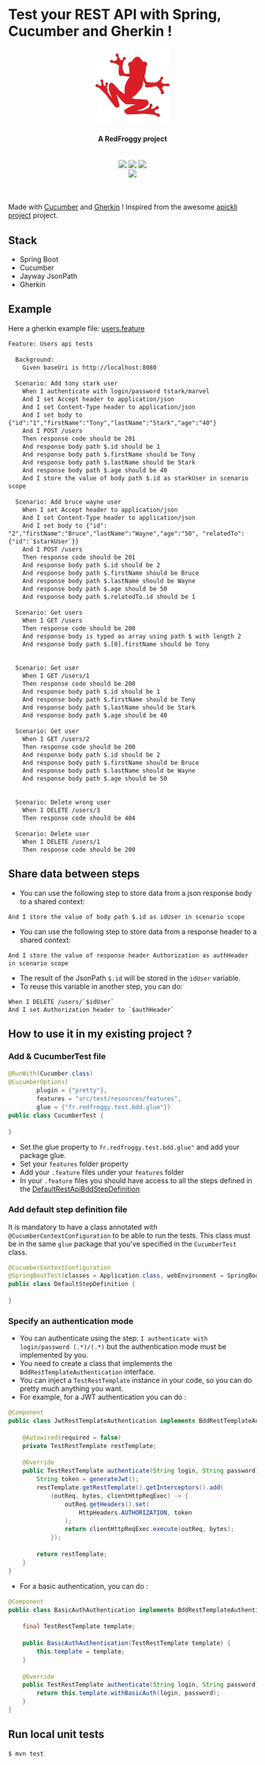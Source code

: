 # Test your REST API with Spring, Cucumber and Gherkin !

<div align="center">
  <a name="logo" href="https://www.redfroggy.fr"><img src="src/main/resources/images/logo.png" alt="RedFroggy"></a>
  <h4 align="center">A RedFroggy project</h4>
</div>
<br/>
<div align="center">
  <a href="https://forthebadge.com"><img src="https://forthebadge.com/images/badges/fuck-it-ship-it.svg"/></a>
  <a href="https://forthebadge.com"><img src="https://forthebadge.com/images/badges/built-with-love.svg"/></a>
<a href="https://forthebadge.com"><img src="https://forthebadge.com/images/badges/made-with-java.svg"/></a>
</div>
<div align="center">
  <a href="https://circleci.com/gh/RedFroggy/spring-cucumber-rest-api"><img src="https://circleci.com/gh/RedFroggy/spring-cucumber-rest-api.svg?style=svg"/></a>
</div>
<br/>
<br/>

Made with [Cucumber](https://cucumber.io/) and [Gherkin](https://cucumber.io/docs/gherkin/) !
Inspired from the awesome [apickli project](https://github.com/apickli/apickli) project.

## Stack
- Spring Boot
- Cucumber
- Jayway JsonPath
- Gherkin

## Example

Here a gherkin example file: [users.feature](src/test/resources/features/users.feature)

```gherkin
Feature: Users api tests

  Background:
    Given baseUri is http://localhost:8080

  Scenario: Add tony stark user
    When I authenticate with login/password tstark/marvel
    And I set Accept header to application/json
    And I set Content-Type header to application/json
    And I set body to {"id":"1","firstName":"Tony","lastName":"Stark","age":"40"}
    And I POST /users
    Then response code should be 201
    And response body path $.id should be 1
    And response body path $.firstName should be Tony
    And response body path $.lastName should be Stark
    And response body path $.age should be 40
    And I store the value of body path $.id as starkUser in scenario scope

  Scenario: Add bruce wayne user
    When I set Accept header to application/json
    And I set Content-Type header to application/json
    And I set body to {"id": "2","firstName":"Bruce","lastName":"Wayne","age":"50", "relatedTo": {"id":`$starkUser`}}
    And I POST /users
    Then response code should be 201
    And response body path $.id should be 2
    And response body path $.firstName should be Bruce
    And response body path $.lastName should be Wayne
    And response body path $.age should be 50
    And response body path $.relatedTo.id should be 1

  Scenario: Get users
    When I GET /users
    Then response code should be 200
    And response body is typed as array using path $ with length 2
    And response body path $.[0].firstName should be Tony


  Scenario: Get user
    When I GET /users/1
    Then response code should be 200
    And response body path $.id should be 1
    And response body path $.firstName should be Tony
    And response body path $.lastName should be Stark
    And response body path $.age should be 40

  Scenario: Get user
    When I GET /users/2
    Then response code should be 200
    And response body path $.id should be 2
    And response body path $.firstName should be Bruce
    And response body path $.lastName should be Wayne
    And response body path $.age should be 50


  Scenario: Delete wrong user
    When I DELETE /users/3
    Then response code should be 404

  Scenario: Delete user
    When I DELETE /users/1
    Then response code should be 200

```

## Share data between steps
- You can use the following step to store data from a json response body to a shared context:
```gherkin
And I store the value of body path $.id as idUser in scenario scope
```
- You can use the following step to store data from a response header to a shared context:
```gherkin
And I store the value of response header Authorization as authHeader in scenario scope
```
- The result of the JsonPath `$.id` will be stored in the `idUser` variable.
- To reuse this variable in another step, you can do:
```gherkin
When I DELETE /users/`$idUser`
And I set Authorization header to `$authHeader`
```


## How to use it in my existing project ?

### Add & CucumberTest  file

```java
@RunWith(Cucumber.class)
@CucumberOptions(
        plugin = {"pretty"},
        features = "src/test/resources/features",
        glue = {"fr.redfroggy.test.bdd.glue"})
public class CucumberTest {

}
````
- Set the glue property to  `fr.redfroggy.test.bdd.glue"` and add your package glue.
- Set your `features` folder property
- Add your `.feature` files under your `features` folder
- In your `.feature` files you should have access to all the steps defined in the [DefaultRestApiBddStepDefinition](src/main/java/fr/redfroggy/bdd/glue/DefaultRestApiBddStepDefinition.java)


### Add default step definition file
It is mandatory to have a class annotated with `@CucumberContextConfiguration` to be able to run the tests.
This class must be in the same `glue` package that you've specified in the `CucumberTest` class.

```java
@CucumberContextConfiguration
@SpringBootTest(classes = Application.class, webEnvironment = SpringBootTest.WebEnvironment.RANDOM_PORT)
public class DefaultStepDefinition {

}
````

### Specify an authentication mode
- You can authenticate using the step: `I authenticate with login/password (.*)/(.*)` but the authentication mode must be implemented by you.
- You need to create a class that implements the `BddRestTemplateAuthentication` interface. 
- You can inject a `TestRestTemplate` instance in your code, so you can do pretty much anything you want.
- For example, for a JWT authentication you can do :
```java
@Component
public class JwtRestTemplateAuthentication implements BddRestTemplateAuthentication {

    @Autowired(required = false)
    private TestRestTemplate restTemplate;

    @Override
    public TestRestTemplate authenticate(String login, String password) {
        String token = generateJwt();
        restTemplate.getRestTemplate().getInterceptors().add(
            (outReq, bytes, clientHttpReqExec) -> {
                outReq.getHeaders().set(
                    HttpHeaders.AUTHORIZATION, token
                );
                return clientHttpReqExec.execute(outReq, bytes);
            });

        return restTemplate;
    }
}
```
- For a basic authentication, you can do :
```java
@Component
public class BasicAuthAuthentication implements BddRestTemplateAuthentication {

    final TestRestTemplate template;

    public BasicAuthAuthentication(TestRestTemplate template) {
        this.template = template;
    }

    @Override
    public TestRestTemplate authenticate(String login, String password) {
        return this.template.withBasicAuth(login, password);
    }
}
```

## Run local unit tests

````bash
$ mvn test
````
